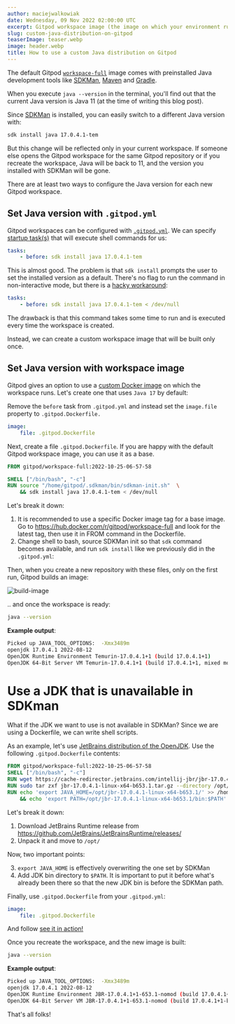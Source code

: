```yaml
---
author: maciejwalkowiak
date: Wednesday, 09 Nov 2022 02:00:00 UTC
excerpt: Gitpod workspace image (the image on which your environment runs) comes with preinstalled Java development tools like SDKMan,and Gradle. There are at least two ways how you can to configure Java version for each new Gitpod workspace.
slug: custom-java-distribution-on-gitpod
teaserImage: teaser.webp
image: header.webp
title: How to use a custom Java distribution on Gitpod
---
```


<script context="module">
  export const prerender = true;
</script>

The default Gitpod [`workspace-full`](https://www.gitpod.io/docs/configure/workspaces/workspace-image) image comes with preinstalled Java development tools like [SDKMan](https://sdkman.io/), [Maven](https://maven.apache.org/) and [Gradle](https://gradle.org/).

When you execute `java --version` in the terminal, you'll find out that the current Java version is Java 11 (at the time of writing this blog post).

Since [SDKMan](https://sdkman.io/) is installed, you can easily switch to a different Java version with:

```bash
sdk install java 17.0.4.1-tem
```

But this change will be reflected only in your current workspace. If someone else opens the Gitpod workspace for the same Gitpod repository or if you recreate the workspace, Java will be back to 11, and the version you installed with SDKMan will be gone.

There are at least two ways to configure the Java version for each new Gitpod workspace.

## Set Java version with `.gitpod.yml`

Gitpod workspaces can be configured with [`.gitpod.yml`](https://www.gitpod.io/docs/configure/workspaces). We can specify [startup task(s)](https://www.gitpod.io/docs/configure/workspaces/tasks) that will execute shell commands for us:

```yml
tasks:
    - before: sdk install java 17.0.4.1-tem
```

This is almost good. The problem is that `sdk install` prompts the user to set the installed version as a default. There's no flag to run the command in non-interactive mode, but there is a [hacky workaround](https://github.com/sdkman/sdkman-cli/issues/101#issuecomment-155938383):

```yml
tasks:
    - before: sdk install java 17.0.4.1-tem < /dev/null
```

The drawback is that this command takes some time to run and is executed every time the workspace is created.

Instead, we can create a custom workspace image that will be built only once.

## Set Java version with workspace image

Gitpod gives an option to use a [custom Docker image](https://www.gitpod.io/docs/configure/workspaces/workspace-image) on which the workspace runs. Let's create one that uses `Java 17` by default:

Remove the `before` task from `.gitpod.yml` and instead set the `image.file` property to `.gitpod.Dockerfile.`

```yml
image:
    file: .gitpod.Dockerfile
```

Next, create a file `.gitpod.Dockerfile`. If you are happy with the default Gitpod workspace image, you can use it as a base.

```dockerfile
FROM gitpod/workspace-full:2022-10-25-06-57-58

SHELL ["/bin/bash", "-c"]
RUN source "/home/gitpod/.sdkman/bin/sdkman-init.sh"  \
    && sdk install java 17.0.4.1-tem < /dev/null
```

Let's break it down:

1. It is recommended to use a specific Docker image tag for a base image. Go to https://hub.docker.com/r/gitpod/workspace-full and look for the latest tag, then use it in FROM command in the Dockerfile.
2. Change shell to bash, source SDKMan init so that `sdk` command becomes available, and run `sdk install` like we previously did in the `.gitpod.yml`:

Then, when you create a new repository with these files, only on the first run, Gitpod builds an image:

![build-image](../../../../static/images/guides/custom-java-distribution-on-gitpod/build-image.png)

.. and once the workspace is ready:

```bash
java --version
```

**Example output**:

```bash
Picked up JAVA_TOOL_OPTIONS:  -Xmx3489m
openjdk 17.0.4.1 2022-08-12
OpenJDK Runtime Environment Temurin-17.0.4.1+1 (build 17.0.4.1+1)
OpenJDK 64-Bit Server VM Temurin-17.0.4.1+1 (build 17.0.4.1+1, mixed mode, sharing)
```

# Use a JDK that is unavailable in SDKman

What if the JDK we want to use is not available in SDKMan? Since we are using a Dockerfile, we can write shell scripts.

As an example, let's use [JetBrains distribution of the OpenJDK](https://github.com/JetBrains/JetBrainsRuntime).
Use the following `.gitpod.Dockerfile` contents:

```dockerfile
FROM gitpod/workspace-full:2022-10-25-06-57-58
SHELL ["/bin/bash", "-c"]
RUN wget https://cache-redirector.jetbrains.com/intellij-jbr/jbr-17.0.4.1-linux-x64-b653.1.tar.gz
RUN sudo tar zxf jbr-17.0.4.1-linux-x64-b653.1.tar.gz --directory /opt/
RUN echo 'export JAVA_HOME=/opt/jbr-17.0.4.1-linux-x64-b653.1/' >> /home/gitpod/.bashrc \
    && echo 'export PATH=/opt/jbr-17.0.4.1-linux-x64-b653.1/bin:$PATH' >> /home/gitpod/.bashrc
```

Let's break it down:

1. Download JetBrains Runtime release from https://github.com/JetBrains/JetBrainsRuntime/releases/
2. Unpack it and move to `/opt/`

Now, two important points:

3. `export JAVA_HOME` is effectively overwriting the one set by SDKMan
4. Add JDK bin directory to `$PATH`. It is important to put it before what's already been there so that the new JDK bin is before the SDKMan path.

Finally, use `.gitpod.Dockerfile` from your `.gitpod.yml`:

```yml
image:
    file: .gitpod.Dockerfile
```

And follow [see it in action!](https://www.gitpod.io/docs/configure/workspaces#see-it-in-action)

Once you recreate the workspace, and the new image is built:

```bash
java --version
```

**Example output**:

```bash
Picked up JAVA_TOOL_OPTIONS:  -Xmx3489m
openjdk 17.0.4.1 2022-08-12
OpenJDK Runtime Environment JBR-17.0.4.1+1-653.1-nomod (build 17.0.4.1+1-b653.1)
OpenJDK 64-Bit Server VM JBR-17.0.4.1+1-653.1-nomod (build 17.0.4.1+1-b653.1, mixed mode)
```

That's all folks!
